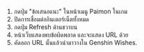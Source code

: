 1) กดปุ่ม "ข้อเสนอแนะ" ในหน้าเมนู Paimon ในเกม
2) ปิดการเชื่อมต่ออินเตอร์เน็ตทั้งหมด
3) กดปุ่ม Refresh ด้านขวาบน
4) หน้าเว็บแสดงพบข้อผิดพลาด และจะแสดง URL ด้วย
5) คัดลอก URL นั้นแล้วนำมาวางใน Genshin Wishes.
